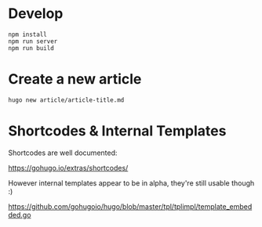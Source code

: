 # Develop

```
npm install
npm run server
npm run build
```

# Create a new article

```
hugo new article/article-title.md
```

# Shortcodes & Internal Templates

Shortcodes are well documented:

https://gohugo.io/extras/shortcodes/

However internal templates appear to be in alpha, they're still usable though :)

https://github.com/gohugoio/hugo/blob/master/tpl/tplimpl/template_embedded.go
